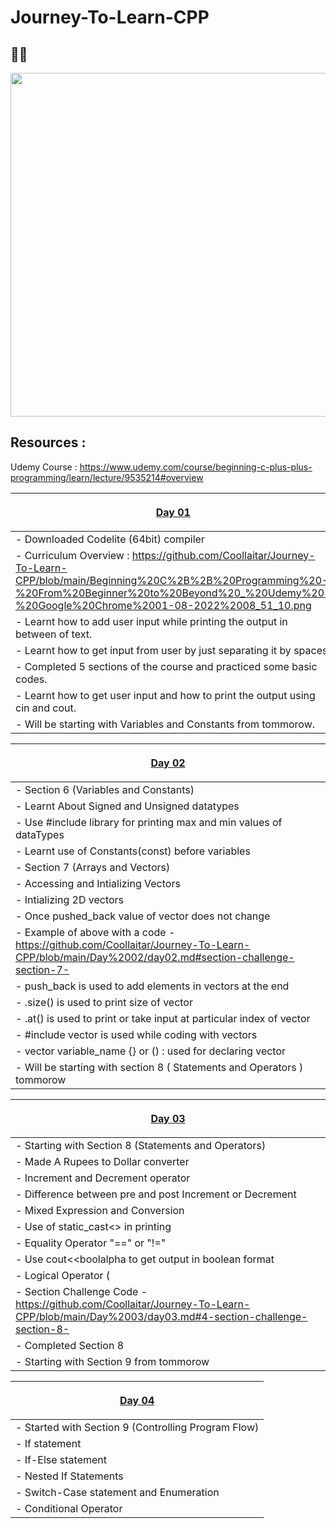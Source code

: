 # **Journey-To-Learn-CPP**

## **🧑‍💻**

<img src="https://d3njjcbhbojbot.cloudfront.net/api/utilities/v1/imageproxy/https://coursera-course-photos.s3.amazonaws.com/51/af81efe486417a81ab080be3ed731a/C-PartA.jpg?auto=format%2Ccompress&dpr=1" width="1000" height="550">

## **Resources** : 

Udemy Course : https://www.udemy.com/course/beginning-c-plus-plus-programming/learn/lecture/9535214#overview

| <p align="center"> [Day 01](https://github.com/Coollaitar/Journey-To-Learn-CPP/blob/main/Day%2001/day01.md) </p> |
| ------ |
| - Downloaded Codelite (64bit) compiler |
| - Curriculum Overview : https://github.com/Coollaitar/Journey-To-Learn-CPP/blob/main/Beginning%20C%2B%2B%20Programming%20-%20From%20Beginner%20to%20Beyond%20_%20Udemy%20-%20Google%20Chrome%2001-08-2022%2008_51_10.png |
| - Learnt how to add user input while printing the output in between of text. |
| - Learnt how to get input from user by just separating it by spaces.|
| - Completed 5 sections of the course and practiced some basic codes. |
| - Learnt how to get user input and how to print the output using cin and cout. |
| - Will be starting with Variables and Constants from tommorow. |


| <p align="center"> [Day 02](https://github.com/Coollaitar/Journey-To-Learn-CPP/blob/main/Day%2002/day02.md) </p> |
| ------ |
| - Section 6 (Variables and Constants) |
| - Learnt About Signed and Unsigned datatypes |
| - Use #include <climits> library for printing max and min values of dataTypes |
| - Learnt use of Constants(const) before variables |
| - Section 7 (Arrays and Vectors) |
| - Accessing and Intializing Vectors |
| - Intializing 2D vectors |
| - Once pushed_back value of vector does not change |
| - Example of above with a code - https://github.com/Coollaitar/Journey-To-Learn-CPP/blob/main/Day%2002/day02.md#section-challenge-section-7- |
| - push_back is used to add elements in vectors at the end |
| - .size() is used to print size of vector |
| - .at() is used to print or take input at particular index of vector |
| - #include vector is used while coding with vectors | 
| - vector <dtype> variable_name {} or () : used for declaring vector |
| - Will be starting with section 8 ( Statements and Operators ) tommorow |


| <p align="center"> [Day 03](https://github.com/Coollaitar/Journey-To-Learn-CPP/blob/main/Day%2003/day03.md) </p> |
| ------ |
| - Starting with Section 8 (Statements and Operators) |
| - Made A Rupees to Dollar converter | 
| - Increment and Decrement operator |  
| - Difference between pre and post Increment or Decrement | 
| - Mixed Expression and Conversion |
| - Use of static_cast<> in printing |
| - Equality Operator "==" or "!=" |  
| - Use cout<<boolalpha to get output in boolean format |  
| - Logical Operator (|| , && , !) OR , AND , Not Equal To |  
| - Section Challenge Code - https://github.com/Coollaitar/Journey-To-Learn-CPP/blob/main/Day%2003/day03.md#4-section-challenge-section-8- |
| - Completed Section 8 |
| - Starting with Section 9 from tommorow |


| <p align="center"> [Day 04](https://github.com/Coollaitar/Journey-To-Learn-CPP/blob/main/Day%2004/day04.md) </p> |
| ------ | 
| - Started with Section 9 (Controlling Program Flow) |
| - If statement |
| - If-Else statement |
| - Nested If Statements |
| - Switch-Case statement and Enumeration |
| - Conditional Operator |  
  
  


  
  
  
